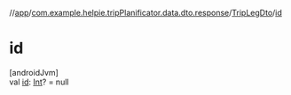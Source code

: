 //[app](../../../index.md)/[com.example.helpie.tripPlanificator.data.dto.response](../index.md)/[TripLegDto](index.md)/[id](id.md)

# id

[androidJvm]\
val [id](id.md): [Int](https://kotlinlang.org/api/latest/jvm/stdlib/kotlin/-int/index.html)? = null
